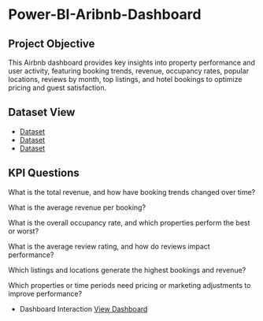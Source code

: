 # Power-BI-Aribnb-Dashboard
## Project Objective 
This Airbnb dashboard provides key insights into property performance and user activity, featuring booking trends, revenue, occupancy rates, popular locations, reviews by month, top listings, and hotel bookings to optimize pricing and guest satisfaction.

## Dataset View 
- <a href="https://github.com/Evanjalinjoseph/Power-BI-Dashboard/blob/main/Airbnb%20copy%20file.csv">Dataset</a>
- <a href="https://github.com/Evanjalinjoseph/Power-BI-Dashboard/blob/main/Airbnb%234.csv">Dataset</a>
- <a href="https://github.com/Evanjalinjoseph/Power-BI-Dashboard/blob/main/Airbnb%238.csv">Dataset</a>

## KPI Questions
What is the total revenue, and how have booking trends changed over time?

What is the average revenue per booking?

What is the overall occupancy rate, and which properties perform the best or worst?

What is the average review rating, and how do reviews impact performance?

Which listings and locations generate the highest bookings and revenue?

Which properties or time periods need pricing or marketing adjustments to improve performance?

- Dashboard Interaction <a href="https://github.com/Evanjalinjoseph/Power-BI-Dashboard/blob/main/Power%20BI%20Airbnb%20SS.jpg">View Dashboard</a>

